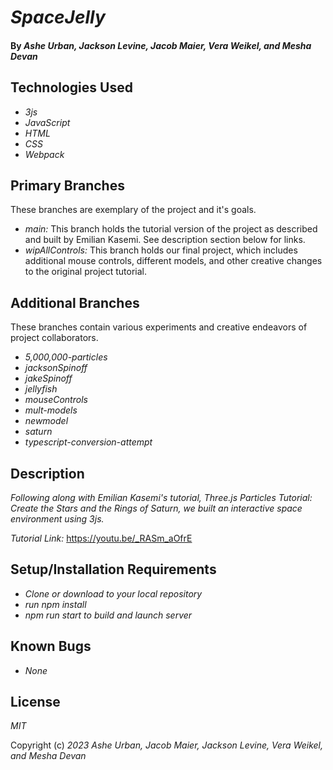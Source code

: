 # _SpaceJelly_

#### By _Ashe Urban, Jackson Levine, Jacob Maier, Vera Weikel, and Mesha Devan_

#### 

## Technologies Used

- _3js_
- _JavaScript_
- _HTML_
- _CSS_
- _Webpack_

## Primary Branches 
These branches are exemplary of the project and it's goals.

- _main:_ This branch holds the tutorial version of the project as described and built by Emilian Kasemi. See description section below for links.
- _wipAllControls:_ This branch holds our final project, which includes additional mouse controls, different models, and other creative changes to the original project tutorial. 

## Additional Branches 
These branches contain various experiments and creative endeavors of project collaborators.

- _5,000,000-particles_
- _jacksonSpinoff_
- _jakeSpinoff_
- _jellyfish_
- _mouseControls_
- _mult-models_
- _newmodel_
- _saturn_
- _typescript-conversion-attempt_


## Description

_Following along with Emilian Kasemi's tutorial, Three.js Particles Tutorial: Create the Stars and the Rings of Saturn, we built an interactive space environment using 3js._

_Tutorial Link:_ https://youtu.be/_RASm_aOfrE

## Setup/Installation Requirements

- _Clone or download to your local repository_
- _run npm install_
- _npm run start to build and launch server_

## Known Bugs

- _None_

## License

_MIT_

Copyright (c) _2023_ _Ashe Urban, Jacob Maier, Jackson Levine, Vera Weikel, and Mesha Devan_
